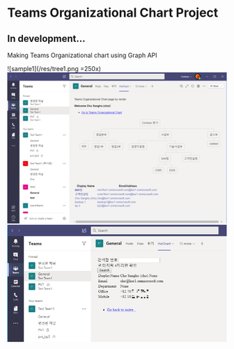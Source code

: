 # Teams Organizational Chart Project   
## In development...   

Making Teams Organizational chart using Graph API   

![sample1](/res/tree1.png =250x)  
![sample2](/res/tree2.png)   
![sample3](/res/search.png)   




